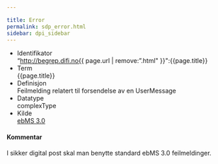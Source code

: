 ```yaml
---

title: Error  
permalink: sdp_error.html
sidebar: dpi_sidebar
---
```


  - Identifikator  
    “http://begrep.difi.no{{ page.url | remove:”.html"
    }}":{{page.title}}
  - Term  
    {{page.title}}
  - Definisjon  
    Feilmelding relatert til forsendelse av en UserMessage
  - Datatype  
    complexType
  - Kilde  
    [ebMS 3.0](http://docs.oasis-open.org/ebxml-msg/ebms/v3.0/core/ebms-header-3_0-200704.xsd)

#### Kommentar

I sikker digital post skal man benytte standard ebMS 3.0 feilmeldinger.
